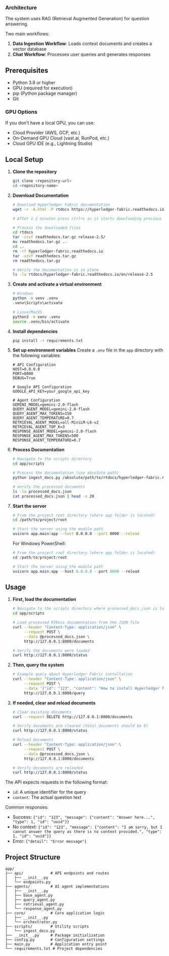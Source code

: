 ### Architecture

The system uses RAG (Retrieval Augmented Generation) for question answering.

Two main workflows:
1. **Data Ingestion Workflow**: Loads context documents and creates a vector database
2. **Chat Workflow**: Processes user queries and generates responses

## Prerequisites

- Python 3.8 or higher
- GPU (required for execution)
- pip (Python package manager)
- Git

### GPU Options
If you don't have a local GPU, you can use:
- Cloud Provider (AWS, GCP, etc.)
- On-Demand GPU Cloud (vast.ai, RunPod, etc.)
- Cloud GPU IDE (e.g., Lightning Studio)

## Local Setup

1. **Clone the repository**
   ```bash
   git clone <repository-url>
   cd <repository-name>
   ```

2. **Download Documentation**
   ```bash
   # Download Hyperledger Fabric documentation
   wget -r -A.html -P rtdocs https://hyperledger-fabric.readthedocs.io/en/release-2.5/
   
   # After 1-2 minutes press ctrl+c as it starts downloading previous versions
   
   # Process the downloaded files
   cd rtdocs
   tar -czvf readthedocs.tar.gz release-2.5/
   mv readthedocs.tar.gz ..
   cd ..
   rm -rf hyperledger-fabric.readthedocs.io
   tar -xzvf readthedocs.tar.gz
   rm readthedocs.tar.gz
   
   # Verify the documentation is in place
   ls -la rtdocs/hyperledger-fabric.readthedocs.io/en/release-2.5
   ```

3. **Create and activate a virtual environment**
   ```bash
   # Windows
   python -m venv .venv
   .venv\Scripts\activate

   # Linux/MacOS
   python3 -m venv .venv
   source .venv/bin/activate
   ```

4. **Install dependencies**
   ```bash
   pip install -r requirements.txt
   ```

5. **Set up environment variables**
   Create a `.env` file in the `app` directory with the following variables:
   ```env
   # API Configuration
   HOST=0.0.0.0
   PORT=8000
   DEBUG=True

   # Google API Configuration
   GOOGLE_API_KEY=your_google_api_key

   # Agent Configuration
   GEMINI_MODEL=gemini-2.0-flash
   QUERY_AGENT_MODEL=gemini-2.0-flash
   QUERY_AGENT_MAX_TOKENS=150
   QUERY_AGENT_TEMPERATURE=0.7
   RETRIEVAL_AGENT_MODEL=all-MiniLM-L6-v2
   RETRIEVAL_AGENT_TOP_K=3
   RESPONSE_AGENT_MODEL=gemini-2.0-flash
   RESPONSE_AGENT_MAX_TOKENS=500
   RESPONSE_AGENT_TEMPERATURE=0.7
   ```

6. **Process Documentation**
   ```bash
   # Navigate to the scripts directory
   cd app/scripts

   # Process the documentation (use absolute path)
   python ingest_docs.py /absolute/path/to/rtdocs/hyperledger-fabric.readthedocs.io/en/release-2.5

   # Verify the processed documents
   ls -la processed_docs.json
   cat processed_docs.json | head -n 20
   ```

7. **Start the server**
   ```bash
   # From the project root directory (where app folder is located)
   cd /path/to/project/root
   
   # Start the server using the module path
   uvicorn app.main:app --host 0.0.0.0 --port 8000 --reload
   ```

   For Windows PowerShell:
   ```powershell
   # From the project root directory (where app folder is located)
   cd /path/to/project/root
   
   # Start the server using the module path
   uvicorn app.main:app --host 0.0.0.0 --port 8000 --reload
   ```

## Usage

1. **First, load the documentation**
   ```bash
   # Navigate to the scripts directory where processed_docs.json is located
   cd app/scripts

   # Load processed RTDocs documentation from the JSON file
   curl --header "Content-Type: application/json" \
        --request POST \
        --data @processed_docs.json \
        http://127.0.0.1:8000/documents

   # Verify the documents were loaded
   curl http://127.0.0.1:8000/status
   ```

2. **Then, query the system**
   ```bash
   # Example query about Hyperledger Fabric installation
   curl --header "Content-Type: application/json" \
        --request POST \
        --data '{"id": "123", "content": "How to install Hyperledger fabric?"}' \
        http://127.0.0.1:8000/query
   ```

3. **If needed, clear and reload documents**
   ```bash
   # Clear existing documents
   curl --request DELETE http://127.0.0.1:8000/documents

   # Verify documents are cleared (total_documents should be 0)
   curl http://127.0.0.1:8000/status

   # Reload documents
   curl --header "Content-Type: application/json" \
        --request POST \
        --data @processed_docs.json \
        http://127.0.0.1:8000/documents

   # Verify documents are reloaded
   curl http://127.0.0.1:8000/status
   ```

The API expects requests in the following format:
- `id`: A unique identifier for the query
- `content`: The actual question text

Common responses:
- Success: `{"id": "123", "message": {"content": "Answer here...", "type": 1, "id": "uuid"}}`
- No context: `{"id": "123", "message": {"content": "I am sorry, but I cannot answer the query as there is no context provided.", "type": 1, "id": "uuid"}}`
- Error: `{"detail": "Error message"}`

## Project Structure

```
app/
├── api/            # API endpoints and routes
│   ├── __init__.py
│   └── endpoints.py
├── agents/         # AI agent implementations
│   ├── __init__.py
│   ├── base_agent.py
│   ├── query_agent.py
│   ├── retrieval_agent.py
│   └── response_agent.py
├── core/           # Core application logic
│   ├── __init__.py
│   └── orchestrator.py
├── scripts/        # Utility scripts
│   └── ingest_docs.py
├── __init__.py     # Package initialization
├── config.py       # Configuration settings
├── main.py         # Application entry point
└── requirements.txt # Project dependencies
```
